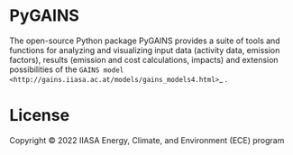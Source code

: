 # PyGAINS

The open-source Python package PyGAINS provides a suite of tools and functions for analyzing and visualizing input data (activity data, emission factors), results (emission and cost calculations, impacts) and extension possibilities of the `GAINS model <http://gains.iiasa.ac.at/models/gains_models4.html>`_ .   


License
=======

Copyright © 2022 IIASA Energy, Climate, and Environment (ECE) program
